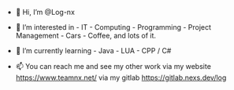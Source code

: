 - 👋 Hi, I’m @Log-nx
- 👀 I’m interested in
      - IT - Computing
      - Programming
      - Project Management
      - Cars
      - Coffee, and lots of it.
      
- 🌱 I’m currently learning
      - Java
      - LUA
      - CPP / C#
      
- 📫 You can reach me and see my other work
      via my website https://www.teamnx.net/
      via my gitlab https://gitlab.nexs.dev/log

<!---
Log-nx/Log-nx is a ✨ special ✨ repository because its `README.md` (this file) appears on your GitHub profile.
You can click the Preview link to take a look at your changes.
--->
